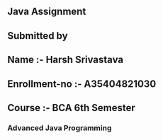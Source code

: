 ## Java Assignment
## Submitted by 
## Name :- Harsh Srivastava
## Enrollment-no :- A35404821030
## Course :-  BCA 6th Semester
### Advanced Java Programming	


